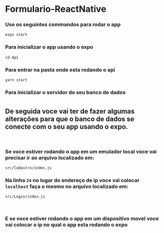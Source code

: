 ﻿# Formulario-ReactNative

### Use os seguintes commandos para rodar o app

`expo start`
### Para inicializar o app usando o expo

`cd Api`
### Para entrar na pasta onde esta rodando o api

`yarn start`
### Para inicializar o servidor do seu banco de dados

#

## De seguida voce vai ter de fazer algumas alterações para que o banco de dados se conecte com o seu app usando o expo.

<br/>

### Se voce estiver rodando o app em um emulador local voce vai precisar ir ao arquivo localizado em: 
`src/Cadastro/index.js` 

### Na linha `24` no lugar do endereço de ip voce vai colocar `localhost` faça o mesmo no arquivo localizado em:
`src/Login/index.js`

<br/>

### E se voce estiver rodando o app em um dispositivo movel voce vai colocar o ip no qual o app esta rodando o expo

#

